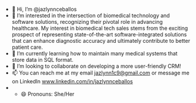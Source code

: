 - 👋 Hi, I’m @jazlynnceballos
- 👀 I’m interested in the intersection of biomedical technology and software solutions, recognizing their pivotal role in advancing healthcare. My interest in biomedical tech sales stems from the exciting prospect of representing state-of-the-art software-integrated solutions that can enhance diagnostic accuracy and ultimately contribute to better patient care.
- 🌱 I’m currently learning how to maintain many medical systems that store data in SQL format.
- 💞️ I’m looking to collaborate on developing a more user-friendly CRM! 
- 📫 You can reach me at my email jazlynn1c9@gmail.com or message me on LinkedIn www.linkedin.com/in/jazlynnceballos
- - 😄 Pronouns: She/Her 

<!---
jazlynnceballos/jazlynnceballos is a ✨ special ✨ repository because its `README.md` (this file) appears on your GitHub profile.
You can click the Preview link to take a look at your changes.
--->
